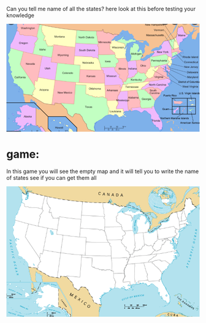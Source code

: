 Can you tell me name of all the states? 
here look at this before testing your knowledge 

![](Screen%20Shot%202022-02-26%20at%204.50.35%20PM.png)


# game:
In this game you will see the empty map and it will tell you to write the name of states
see if you can get them all

![](us_map.gif)

